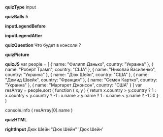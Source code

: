 ____quizType____
input

____quizBalls____
5


____inputLegendBefore____


____inputLegendAfter____



____quizQuestion____
Что будет в консоли ?

____quizPicture____


____quizJS____
var people = [
    {  name: "Филипп Данько",  country:  "Украина" },
    {  name: "Роберт Трамп",  country:  "США" },
    {  name: "Николай Василенко",  country:  "Украина" },
    {  name: "Дюк Шейн",  country:  "США" },
    {  name: "Демид Швейк",  country:  "Франция" },
    {  name: "Семен Картко",  country:  "Украина" },
    {  name: "Маргарет Джонсон",  country:  "США" }
]
var resArray = people.sort (
    function ( x, y ) {
        return x.country > y.country ? 1 :
               x.country < y.country ? -1 :
                   x.name > y.name ? 1 :
                   x.name < y.name ? -1 : 0
    }
)

console.info ( resArray[0].name )


____quizHTML____



____rightInput____
Дюк Шейн
"Дюк Шейн"
'Дюк Шейн'
